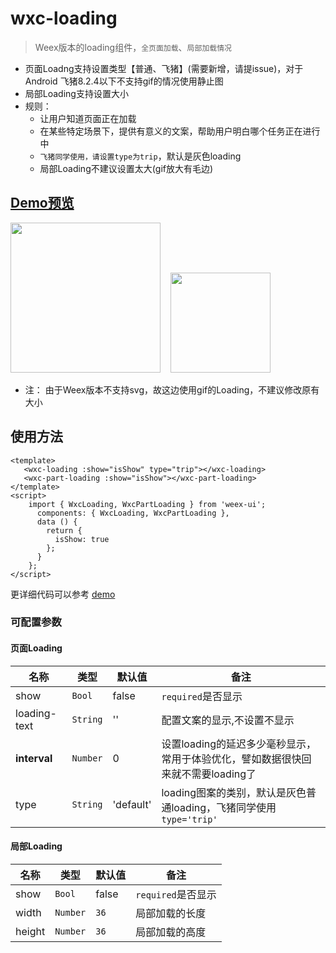 # wxc-loading 

 > Weex版本的loading组件，`全页面加载`、`局部加载情况`
 
 - 页面Loadng支持设置类型【普通、飞猪】(需要新增，请提issue)，对于Android 飞猪8.2.4以下不支持gif的情况使用静止图
 - 局部Loading支持设置大小
 - 规则：
    - 让用户知道页面正在加载
    - 在某些特定场景下，提供有意义的文案，帮助用户明白哪个任务正在进行中
    - `飞猪同学使用，请设置type为trip`，默认是灰色loading
    - 局部Loading不建议设置太大(gif放大有毛边)


## [Demo预览](https://h5.m.taobao.com/trip/wxc-loading/index.html?_wx_tpl=https%3A%2F%2Fh5.m.taobao.com%2Ftrip%2Fwxc-loading%2Fdemo%2Findex.native-min.js)
<img src="https://gw.alipayobjects.com/zos/rmsportal/fAnjluNhCKmHgzJcxhDH.gif" width="240"/>&nbsp;&nbsp;&nbsp;&nbsp;<img src="http://gtms03.alicdn.com/tfs/TB195ehSpXXXXc4XpXXXXXXXXXX-200-200.png" width="160"/>

* 注： 由于Weex版本不支持svg，故这边使用gif的Loading，不建议修改原有大小


## 使用方法

```vue
<template>
   <wxc-loading :show="isShow" type="trip"></wxc-loading>
   <wxc-part-loading :show="isShow"></wxc-part-loading>
</template>
<script>
    import { WxcLoading, WxcPartLoading } from 'weex-ui';
      components: { WxcLoading, WxcPartLoading },
      data () {
        return {
          isShow: true
        };
      }
    };
</script>
```

更详细代码可以参考 [demo](https://github.com/alibaba/weex-ui/blob/master/example/loading/index.vue)

### 可配置参数

#### 页面Loading

| 名称      | 类型     | 默认值   | 备注  |
|-------------|------------|--------|-----|
| show | `Bool` | false | `required`是否显示|
| loading-text | `String` | '' | 配置文案的显示,不设置不显示 |
| **interval** | `Number` | 0 | 设置loading的延迟多少毫秒显示，常用于体验优化，譬如数据很快回来就不需要loading了|
| type | `String` | 'default' |loading图案的类别，默认是灰色普通loading，飞猪同学使用`type='trip'`|

#### 局部Loading

| 名称      | 类型     | 默认值   | 备注  |
|-------------|------------|--------|-----|
| show | `Bool` | false | `required`是否显示|
| width | `Number` | `36` | 局部加载的长度 |
| height | `Number` | `36` | 局部加载的高度 |
